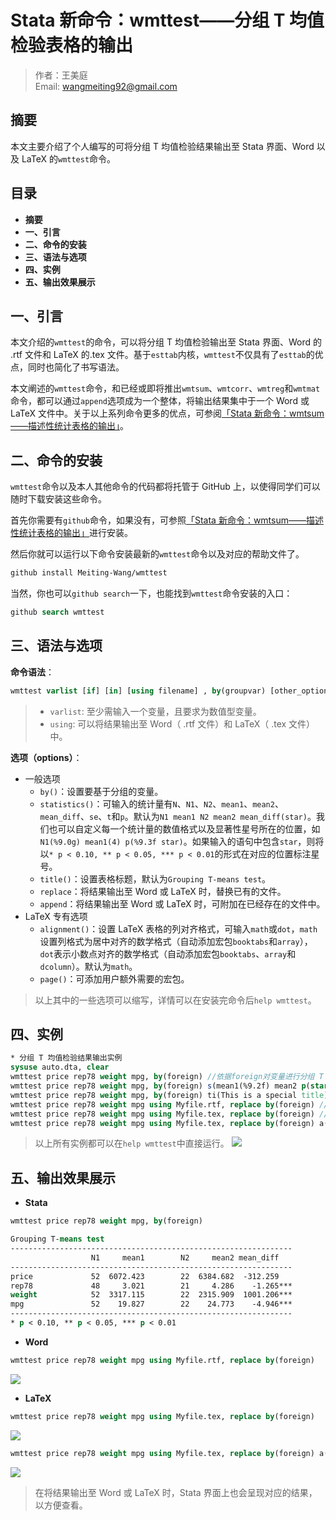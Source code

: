 # Stata 新命令：wmttest——分组 T 均值检验表格的输出

> 作者：王美庭  
> Email: wangmeiting92@gmail.com

## 摘要

本文主要介绍了个人编写的可将分组 T 均值检验结果输出至 Stata 界面、Word 以及 LaTeX 的`wmttest`命令。

## 目录

- **摘要**
- **一、引言**
- **二、命令的安装**
- **三、语法与选项**
- **四、实例**
- **五、输出效果展示**

## 一、引言

本文介绍的`wmttest`的命令，可以将分组 T 均值检验输出至 Stata 界面、Word 的 .rtf 文件和 LaTeX 的.tex 文件。基于`esttab`内核，`wmttest`不仅具有了`esttab`的优点，同时也简化了书写语法。

本文阐述的`wmttest`命令，和已经或即将推出`wmtsum`、`wmtcorr`、`wmtreg`和`wmtmat`命令，都可以通过`append`选项成为一个整体，将输出结果集中于一个 Word 或 LaTeX 文件中。关于以上系列命令更多的优点，可参阅[「Stata 新命令：wmtsum——描述性统计表格的输出」](https://mp.weixin.qq.com/s/oLgXf0KTgoePOnN1mJUllA)。

## 二、命令的安装

`wmttest`命令以及本人其他命令的代码都将托管于 GitHub 上，以使得同学们可以随时下载安装这些命令。

首先你需要有`github`命令，如果没有，可参照[「Stata 新命令：wmtsum——描述性统计表格的输出」](https://mp.weixin.qq.com/s/oLgXf0KTgoePOnN1mJUllA)进行安装。

然后你就可以运行以下命令安装最新的`wmttest`命令以及对应的帮助文件了。

```stata
github install Meiting-Wang/wmttest
```

当然，你也可以`github search`一下，也能找到`wmttest`命令安装的入口：

```stata
github search wmttest
```

## 三、语法与选项

**命令语法**：

```stata
wmttest varlist [if] [in] [using filename] , by(groupvar) [other_options]
```

> - `varlist`: 至少需输入一个变量，且要求为数值型变量。
> - `using`: 可以将结果输出至 Word（ .rtf 文件）和 LaTeX（ .tex 文件）中。

**选项（options）**：

- 一般选项
  - `by()`：设置要基于分组的变量。
  - `statistics()`：可输入的统计量有`N`、`N1`、`N2`、`mean1`、`mean2`、`mean_diff`、`se`、`t`和`p`。默认为`N1 mean1 N2 mean2 mean_diff(star)`。我们也可以自定义每一个统计量的数值格式以及显著性星号所在的位置，如`N1(%9.0g) mean1(4) p(%9.3f star)`。如果输入的语句中包含`star`，则将以`* p < 0.10, ** p < 0.05, *** p < 0.01`的形式在对应的位置标注星号。
  - `title()`：设置表格标题，默认为`Grouping T-means test`。
  - `replace`：将结果输出至 Word 或 LaTeX 时，替换已有的文件。
  - `append`：将结果输出至 Word 或 LaTeX 时，可附加在已经存在的文件中。
- LaTeX 专有选项
  - `alignment()`：设置 LaTeX 表格的列对齐格式，可输入`math`或`dot`，`math`设置列格式为居中对齐的数学格式（自动添加宏包`booktabs`和`array`），`dot`表示小数点对齐的数学格式（自动添加宏包`booktabs`、`array`和`dcolumn`）。默认为`math`。
  - `page()`：可添加用户额外需要的宏包。

> 以上其中的一些选项可以缩写，详情可以在安装完命令后`help wmttest`。

## 四、实例

```stata
* 分组 T 均值检验结果输出实例
sysuse auto.dta, clear
wmttest price rep78 weight mpg, by(foreign) //依据foreign对变量进行分组 T 均值检验
wmttest price rep78 weight mpg, by(foreign) s(mean1(%9.2f) mean2 p(star 4)) //自定义统计量及其数值格式和显著性星号标注的位置
wmttest price rep78 weight mpg, by(foreign) ti(This is a special title) //自定义标题
wmttest price rep78 weight mpg using Myfile.rtf, replace by(foreign) //将结果输出至 Word
wmttest price rep78 weight mpg using Myfile.tex, replace by(foreign) //将结果输出与 LaTeX
wmttest price rep78 weight mpg using Myfile.tex, replace by(foreign) a(dot) //将 LaTeX 列表格格式设置为小数点对齐
```

> 以上所有实例都可以在`help wmttest`中直接运行。
> ![](https://imgkr.cn-bj.ufileos.com/36b2180f-0b6a-4890-b958-75401ef85b87.png)


## 五、输出效果展示

- **Stata**

```stata
wmttest price rep78 weight mpg, by(foreign)
```

```stata
Grouping T-means test
---------------------------------------------------------------
                  N1     mean1        N2     mean2 mean_diff   
---------------------------------------------------------------
price             52  6072.423        22  6384.682  -312.259   
rep78             48     3.021        21     4.286    -1.265***
weight            52  3317.115        22  2315.909  1001.206***
mpg               52    19.827        22    24.773    -4.946***
---------------------------------------------------------------
* p < 0.10, ** p < 0.05, *** p < 0.01
```

- **Word**

```stata
wmttest price rep78 weight mpg using Myfile.rtf, replace by(foreign)
```

![](https://imgkr.cn-bj.ufileos.com/6507dd49-3e25-4ec7-9276-c039bbe1dd6b.png)

- **LaTeX**

```stata
wmttest price rep78 weight mpg using Myfile.tex, replace by(foreign)
```

![](https://imgkr.cn-bj.ufileos.com/1bd62d50-339f-4c99-97d6-c3cc6303c884.png)

```stata
wmttest price rep78 weight mpg using Myfile.tex, replace by(foreign) a(dot)
```

![](https://imgkr.cn-bj.ufileos.com/4beecc88-b2a7-4244-aad9-1d5661a9a4e1.png)

> 在将结果输出至 Word 或 LaTeX 时，Stata 界面上也会呈现对应的结果，以方便查看。
